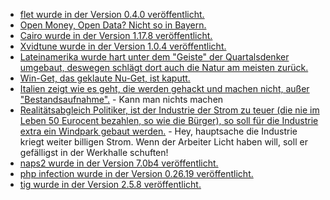* [flet wurde in der Version 0.4.0 veröffentlicht.](https://github.com/flet-dev/flet/releases/tag/v0.4.0)
* [Open Money, Open Data? Nicht so in Bayern.](https://netzpolitik.org/2023/oeffentliches-geld-oeffentliches-gut-die-januskoepfige-open-data-politik-bayerns/)
* [Cairo wurde in der Version 1.17.8 veröffentlicht.](https://www.phoronix.com/news/Cairo-1.17.8-Released)
* [Xvidtune wurde in der Version 1.0.4 veröffentlicht.](https://www.phoronix.com/news/X.Org-Xvidtune-2023)
* [Lateinamerika wurde hart unter dem "Geiste" der Quartalsdenker umgebaut, deswegen schlägt dort auch die Natur am meisten zurück.](https://netzfrauen.org/2023/02/05/climate-19/)
* [Win-Get, das geklaute Nu-Get, ist kaputt.](https://www.borncity.com/blog/2023/02/06/winget-aktuell-probleme-mit-manifest-validierung-feb-2023/)
* [Italien zeigt wie es geht, die werden gehackt und machen nicht, außer "Bestandsaufnahme".](http://blog.fefe.de/?ts=9d1eda12) - Kann man nichts machen
* [Realitätsabgleich Politiker, ist der Industrie der Strom zu teuer (die nie im Leben 50 Eurocent bezahlen, so wie die Bürger), so soll für die Industrie extra ein Windpark gebaut werden.](http://blog.fefe.de/?ts=9d216014) - Hey, hauptsache die Industrie kriegt weiter billigen Strom. Wenn der Arbeiter Licht haben will, soll er gefälligst in der Werkhalle schuften!
* [naps2 wurde in der Version 7.0b4 veröffentlicht.](https://github.com/cyanfish/naps2/releases/tag/v7.0b4)
* [php infection wurde in der Version 0.26.19 veröffentlicht.](https://github.com/infection/infection/releases/tag/0.26.19)
* [tig wurde in der Version 2.5.8 veröffentlicht.](https://github.com/jonas/tig/releases/tag/tig-2.5.8)

